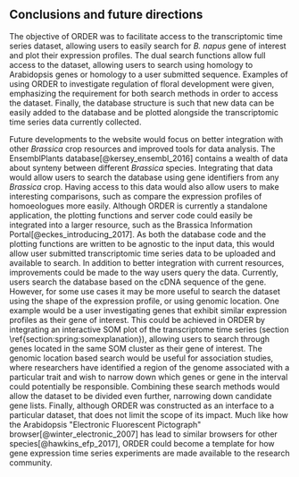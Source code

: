 ## Conclusions and future directions

The objective of ORDER was to facilitate access to the transcriptomic time series dataset, allowing users to easily search for *B. napus* gene of interest and plot their expression profiles.
The dual search functions allow full access to the dataset, allowing users to search using homology to Arabidopsis genes or homology to a user submitted sequence.
Examples of using ORDER to investigate regulation of floral development were given, emphasizing the requirement for both search methods in order to access the dataset.
Finally, the database structure is such that new data can be easily added to the database and be plotted alongside the transcriptomic time series data currently collected.

Future developments to the website would focus on better integration with other *Brassica* crop resources and improved tools for data analysis.
The EnsemblPlants database[@kersey_ensembl_2016] contains a wealth of data about synteny between different *Brassica* species.
Integrating that data would allow users to search the database using gene identifiers from any *Brassica* crop.
Having access to this data would also allow users to make interesting comparisons, such as compare the expression profiles of homoeologues more easily.
Although ORDER is currently a standalone application, the plotting functions and server code could easily be integrated into a larger resource, such as the Brassica Information Portal[@eckes_introducing_2017].
As both the database code and the plotting functions are written to be agnostic to the input data, this would allow user submitted transcriptomic time series data to be uploaded and available to search.
In addition to better integration with current resources, improvements could be made to the way users query the data.
Currently, users search the database based on the cDNA sequence of the gene.
However, for some use cases it may be more useful to search the dataset using the shape of the expression profile, or using genomic location.
One example would be a user investigating genes that exhibit similar expression profiles as their gene of interest.
This could be achieved in ORDER by integrating an interactive SOM plot of the transcriptome time series (section \ref{section:spring:somexplanation}), allowing users to search through genes located in the same SOM cluster as their gene of interest.
The genomic location based search would be useful for association studies, where researchers have identified a region of the genome associated with a particular trait and wish to narrow down which genes or gene in the interval could potentially be responsible.
Combining these search methods would allow the dataset to be divided even further, narrowing down candidate gene lists.
Finally, although ORDER was constructed as an interface to a particular dataset, that does not limit the scope of its impact.
Much like how the Arabidopsis "Electronic Fluorescent Pictograph" browser[@winter_electronic_2007] has lead to similar browsers for other species[@hawkins_efp_2017], ORDER could become a template for how gene expression time series experiments are made available to the research community.
